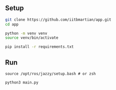 ## Setup

```bash
git clone https://github.com/iitbmartian/app.git
cd app

python -m venv venv
source venv/bin/activate

pip install -r requirements.txt
```

## Run
```
source /opt/ros/jazzy/setup.bash # or zsh

python3 main.py
```